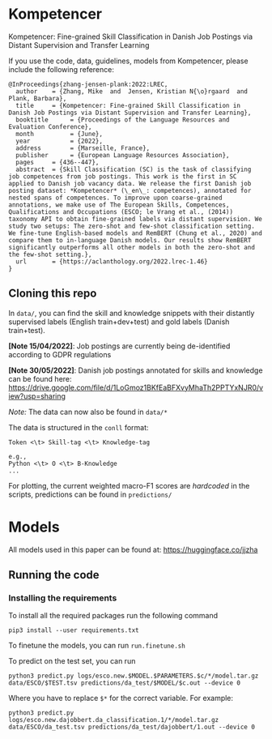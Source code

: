 # Kompetencer
Kompetencer: Fine-grained Skill Classification in Danish Job Postings via Distant Supervision and Transfer Learning

If you use the code, data, guidelines, models from Kompetencer, please include the following reference:

```
@InProceedings{zhang-jensen-plank:2022:LREC,
  author    = {Zhang, Mike  and  Jensen, Kristian N{\o}rgaard  and  Plank, Barbara},
  title     = {Kompetencer: Fine-grained Skill Classification in Danish Job Postings via Distant Supervision and Transfer Learning},
  booktitle      = {Proceedings of the Language Resources and Evaluation Conference},
  month          = {June},
  year           = {2022},
  address        = {Marseille, France},
  publisher      = {European Language Resources Association},
  pages     = {436--447},
  abstract  = {Skill Classification (SC) is the task of classifying job competences from job postings. This work is the first in SC applied to Danish job vacancy data. We release the first Danish job posting dataset: *Kompetencer* (\_en\_: competences), annotated for nested spans of competences. To improve upon coarse-grained annotations, we make use of The European Skills, Competences, Qualifications and Occupations (ESCO; le Vrang et al., (2014)) taxonomy API to obtain fine-grained labels via distant supervision. We study two setups: The zero-shot and few-shot classification setting. We fine-tune English-based models and RemBERT (Chung et al., 2020) and compare them to in-language Danish models. Our results show RemBERT significantly outperforms all other models in both the zero-shot and the few-shot setting.},
  url       = {https://aclanthology.org/2022.lrec-1.46}
}
```

## Cloning this repo

In `data/`, you can find the skill and knowledge snippets with their distantly supervised labels (English train+dev+test)
and gold labels (Danish train+test).

__[Note 15/04/2022]__: Job postings are currently being de-identified according to GDPR regulations

__[Note 30/05/2022]__: Danish job postings annotated for skills and knowledge can be found here: https://drive.google.com/file/d/1LoGmoz1BKfEaBFXvyMhaTh2PPTYxNJR0/view?usp=sharing

*Note:* The data can now also be found in `data/*`

The data is structured in the `conll` format:
```
Token <\t> Skill-tag <\t> Knowledge-tag

e.g.,
Python <\t> O <\t> B-Knowledge
...
```

For plotting, the current weighted macro-F1 scores are *hardcoded* in the scripts, predictions can be found in `predictions/`


# Models

All models used in this paper can be found at: https://huggingface.co/jjzha

## Running the code

### Installing the requirements

To install all the required packages run the following command

```
pip3 install --user requirements.txt
```
To finetune the models, you can run `run.finetune.sh`

To predict on the test set, you can run 
```
python3 predict.py logs/esco.new.$MODEL.$PARAMETERS.$c/*/model.tar.gz data/ESCO/$TEST.tsv predictions/da_test/$MODEL/$c.out --device 0
```

Where you have to replace `$*` for the correct variable. For example:
```
python3 predict.py logs/esco.new.dajobbert.da_classification.1/*/model.tar.gz data/ESCO/da_test.tsv predictions/da_test/dajobbert/1.out --device 0
```
